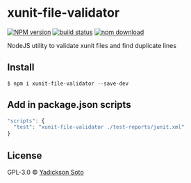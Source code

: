 xunit-file-validator
==============


[![NPM version][npm-image]][npm-url]
[![build status][travis-image]][travis-url]
[![npm download][download-image]][download-url]

[npm-image]: https://img.shields.io/npm/v/xunit-file-validator.svg?style=flat-square
[npm-url]: https://npmjs.org/package/xunit-file-validator
[travis-image]: https://img.shields.io/travis/yadickson/xunit-file-validator.svg?style=flat-square
[travis-url]: https://travis-ci.org/yadickson/xunit-file-validator
[download-image]: https://img.shields.io/npm/dm/xunit-file-validator.svg?style=flat-square
[download-url]: https://npmjs.org/package/xunit-file-validator

NodeJS utility to validate xunit files and find duplicate lines

Install
-------

```script
$ npm i xunit-file-validator --save-dev
```

Add in package.json scripts
---------------------------

```js
"scripts": {
  "test": "xunit-file-validator ./test-reports/junit.xml"
}
```

License
-------

GPL-3.0 © [Yadickson Soto](https://github.com/yadickson)

